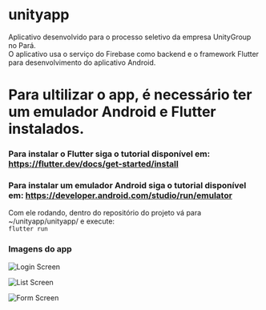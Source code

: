 # unityapp
Aplicativo desenvolvido para o processo seletivo da empresa UnityGroup no Pará. <br/>
O aplicativo usa o serviço do Firebase como backend e o framework Flutter para desenvolvimento do aplicativo Android.

# Para ultilizar o app, é necessário ter um emulador Android e Flutter instalados.
### Para instalar o Flutter siga o tutorial disponível em: <https://flutter.dev/docs/get-started/install>
### Para instalar um emulador Android siga o tutorial disponível em: <https://developer.android.com/studio/run/emulator>

Com ele rodando, dentro do repositório do projeto vá para ~/unityapp/unityapp/
e execute: <br/>
```flutter run```

### Imagens do app
![Login Screen](./img/login.jpeg)

![List Screen](./img/list.jpeg)

![Form Screen](./img/form.jpeg)
